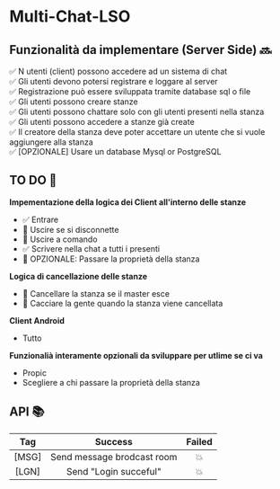 # Multi-Chat-LSO

## Funzionalità da implementare (Server Side) :soon:

:white_check_mark: N utenti (client) possono accedere ad un sistema di chat <br />
:white_check_mark:	Gli utenti devono potersi registrare e loggare al server <br />
:white_check_mark:	Registrazione può essere sviluppata tramite database sql o file <br />
:white_check_mark:	Gli utenti possono creare stanze <br />
:white_check_mark:	Gli utenti possono chattare solo con gli utenti presenti nella stanza <br />
:white_check_mark:	Gli utenti possono accedere a stanze già create <br />
:white_check_mark:	Il creatore della stanza deve poter accettare un utente che si vuole aggiungere alla stanza <br />
:white_check_mark:	[OPZIONALE] Usare un database Mysql or PostgreSQL <br />


## TO DO :page_with_curl:
**Impementazione della logica dei Client all'interno delle stanze**
  - :white_check_mark: Entrare 
  - :black_square_button: Uscire se si disconnette
  - :black_square_button: Uscire a comando
  - :white_check_mark: Scrivere nella chat a tutti i presenti
  - :black_square_button: OPZIONALE: Passare la proprietà della stanza

**Logica di cancellazione delle stanze**
  - :black_square_button: Cancellare la stanza se il master esce
  - :black_square_button: Cacciare la gente quando la stanza viene cancellata
 
 **Client Android**
  - Tutto 

  **Funzionalià interamente opzionali da sviluppare per utlime se ci va**
  - Propic
  - Scegliere a chi passare la proprietà della stanza
 
## API :books:

|Tag    | Success                   | Failed
|:---:  | :---:                     | :---:
|\[MSG\]| Send message brodcast room| :boom:
|\[LGN\]| Send "Login succeful"     | :boom:

